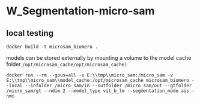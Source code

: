 # W_Segmentation-micro-sam

## local testing
 ```
 docker build -t microsam_biomero .
```

models can be stored externally by mounting a volume to the model cache folder ```/opt/microsam_cache/opt/microsam_cache)```

```
docker run --rm --gpus=all -v E:\\tmp\\micro_sam:/micro_sam -v E:\\tmp\\micro_sam\\model_cache:/opt/microsam_cache microsam_biomero --local --infolder /micro_sam/in --outfolder /micro_sam/out --gtfolder /micro_sam/gt --ndim 2 --model_type vit_b_lm --segmentation_mode ais -nmc
```

